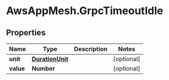 # AwsAppMesh.GrpcTimeoutIdle

## Properties

Name | Type | Description | Notes
------------ | ------------- | ------------- | -------------
**unit** | [**DurationUnit**](DurationUnit.md) |  | [optional] 
**value** | **Number** |  | [optional] 


